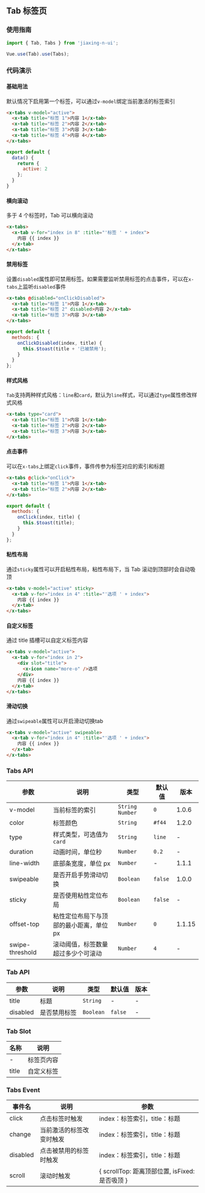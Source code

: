 ## Tab 标签页

### 使用指南
``` javascript
import { Tab, Tabs } from 'jiaxing-n-ui';

Vue.use(Tab).use(Tabs);
```

### 代码演示

#### 基础用法

默认情况下启用第一个标签，可以通过`v-model`绑定当前激活的标签索引

```html
<x-tabs v-model="active">
  <x-tab title="标签 1">内容 1</x-tab>
  <x-tab title="标签 2">内容 2</x-tab>
  <x-tab title="标签 3">内容 3</x-tab>
  <x-tab title="标签 4">内容 4</x-tab>
</x-tabs>
```

```js
export default {
  data() {
    return {
      active: 2
    };
  }
}
```

#### 横向滚动

多于 4 个标签时，Tab 可以横向滚动

```html
<x-tabs>
  <x-tab v-for="index in 8" :title="'标签 ' + index">
    内容 {{ index }}
  </x-tab>
</x-tabs>
```

#### 禁用标签

设置`disabled`属性即可禁用标签。如果需要监听禁用标签的点击事件，可以在`x-tabs`上监听`disabled`事件

```html
<x-tabs @disabled="onClickDisabled">
  <x-tab title="标签 1">内容 1</x-tab>
  <x-tab title="标签 2" disabled>内容 2</x-tab>
  <x-tab title="标签 3">内容 3</x-tab>
</x-tabs>
```

```javascript
export default {
  methods: {
    onClickDisabled(index, title) {
      this.$toast(title + '已被禁用');
    }
  }
};
```

#### 样式风格

`Tab`支持两种样式风格：`line`和`card`，默认为`line`样式，可以通过`type`属性修改样式风格

```html
<x-tabs type="card">
  <x-tab title="标签 1">内容 1</x-tab>
  <x-tab title="标签 2">内容 2</x-tab>
  <x-tab title="标签 3">内容 3</x-tab>
</x-tabs>
```

#### 点击事件

可以在`x-tabs`上绑定`click`事件，事件传参为标签对应的索引和标题

```html
<x-tabs @click="onClick">
  <x-tab title="标签 1">内容 1</x-tab>
  <x-tab title="标签 2">内容 2</x-tab>
</x-tabs>
```

```javascript
export default {
  methods: {
    onClick(index, title) {
      this.$toast(title);
    }
  }
};
```

#### 粘性布局

通过`sticky`属性可以开启粘性布局，粘性布局下，当 Tab 滚动到顶部时会自动吸顶

```html
<x-tabs v-model="active" sticky>
  <x-tab v-for="index in 4" :title="'选项 ' + index">
    内容 {{ index }}
  </x-tab>
</x-tabs>
```

#### 自定义标签

通过 title 插槽可以自定义标签内容

```html
<x-tabs v-model="active">
  <x-tab v-for="index in 2">
    <div slot="title">
      <x-icon name="more-o" />选项
    </div>
    内容 {{ index }}
  </x-tab>
</x-tabs>
```

#### 滑动切换

通过`swipeable`属性可以开启滑动切换tab

```html
<x-tabs v-model="active" swipeable>
  <x-tab v-for="index in 4" :title="'选项 ' + index">
    内容 {{ index }}
  </x-tab>
</x-tabs>
```

### Tabs API

| 参数 | 说明 | 类型 | 默认值 | 版本 |
|------|------|------|------|------|
| v-model | 当前标签的索引 | `String` `Number` | `0` | 1.0.6 |
| color | 标签颜色 | `String` | `#f44` | 1.2.0 |
| type | 样式类型，可选值为`card` | `String` | `line` | - |
| duration | 动画时间，单位秒 | `Number` | `0.2` | - |
| line-width | 底部条宽度，单位 px | `Number` | - | 1.1.1 |
| swipeable | 是否开启手势滑动切换 | `Boolean` | `false` | 1.0.0 |
| sticky | 是否使用粘性定位布局 | `Boolean` | `false` | - |
| offset-top | 粘性定位布局下与顶部的最小距离，单位 px | `Number` | `0` | 1.1.15 |
| swipe-threshold | 滚动阈值，标签数量超过多少个可滚动 | `Number` | `4` | - |

### Tab API

| 参数 | 说明 | 类型 | 默认值 | 版本 |
|------|------|------|------|------|
| title | 标题 | `String` | - | - |
| disabled | 是否禁用标签 | `Boolean` | `false` | - |

### Tab Slot

| 名称 | 说明 |
|------|------|
| - | 标签页内容 |
| title | 自定义标签 |

### Tabs Event

| 事件名 | 说明 | 参数 |
|------|------|------|
| click | 点击标签时触发 | index：标签索引，title：标题 |
| change | 当前激活的标签改变时触发 | index：标签索引，title：标题 |
| disabled | 点击被禁用的标签时触发 | index：标签索引，title：标题 |
| scroll | 滚动时触发 | { scrollTop: 距离顶部位置, isFixed: 是否吸顶 } |
